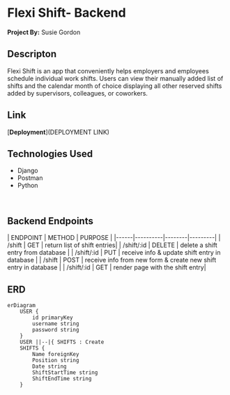 # Flexi Shift- Backend
**Project By:** Susie Gordon


## Descripton
Flexi Shift is an app that conveniently helps employers and employees schedule individual work shifts. Users can view their manually added list of shifts and the calendar month of choice displaying all other reserved shifts added by supervisors, colleagues, or coworkers. 
</br>

## Link
[**Deployment**](DEPLOYMENT LINK)
</br>

## Technologies Used
- Django
- Postman
- Python
</br>

## Backend Endpoints

| ENDPOINT | METHOD | PURPOSE |
|------|----------|--------|---------|
| /shift | GET | return list of shift entries|
| /shift/:id | DELETE | delete a shift entry from database |
| /shift/:id | PUT | receive info & update shift entry in database |
| /shift | POST | receive info from new form & create new shift entry in database |
| /shift/:id | GET | render page with the shift entry|
</br>

## ERD

``` mermaid
erDiagram
    USER {
        id primaryKey
        username string 
        password string
    }
    USER ||--|{ SHIFTS : Create
    SHIFTS {
        Name foreignKey
        Position string
        Date string 
        ShiftStartTime string 
        ShiftEndTime string 
    }
```